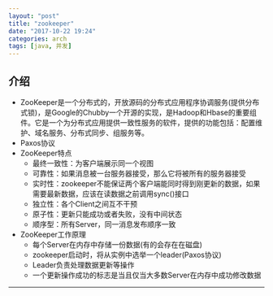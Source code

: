 ```yaml
---
layout: "post"
title: "zookeeper"
date: "2017-10-22 19:24"
categories: arch
tags: [java, 并发]
---
```


## 介绍

- ZooKeeper是一个分布式的，开放源码的分布式应用程序协调服务(提供分布式锁)，是Google的Chubby一个开源的实现，是Hadoop和Hbase的重要组件。它是一个为分布式应用提供一致性服务的软件，提供的功能包括：配置维护、域名服务、分布式同步、组服务等。
- Paxos协议
- ZooKeeper特点
	- 最终一致性：为客户端展示同一个视图
	- 可靠性：如果消息被一台服务器接受，那么它将被所有的服务器接受
	- 实时性：zookeeper不能保证两个客户端能同时得到刚更新的数据，如果需要最新数据，应该在读数据之前调用sync()接口
	- 独立性：各个Client之间互不干预
	- 原子性：更新只能成功或者失败，没有中间状态
	- 顺序型：所有Server，同一消息发布顺序一致
- ZooKeeper工作原理
	- 每个Server在内存中存储一份数据(有的会存在在磁盘)
	- zookeeper启动时，将从实例中选举一个leader(Paxos协议)
	- Leader负责处理数据更新等操作
	- 一个更新操作成功的标志是当且仅当大多数Server在内存中成功修改数据



---